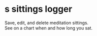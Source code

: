 # s sittings logger

Save, edit, and delete meditation sittings.  
See on a chart when and how long you sat.  